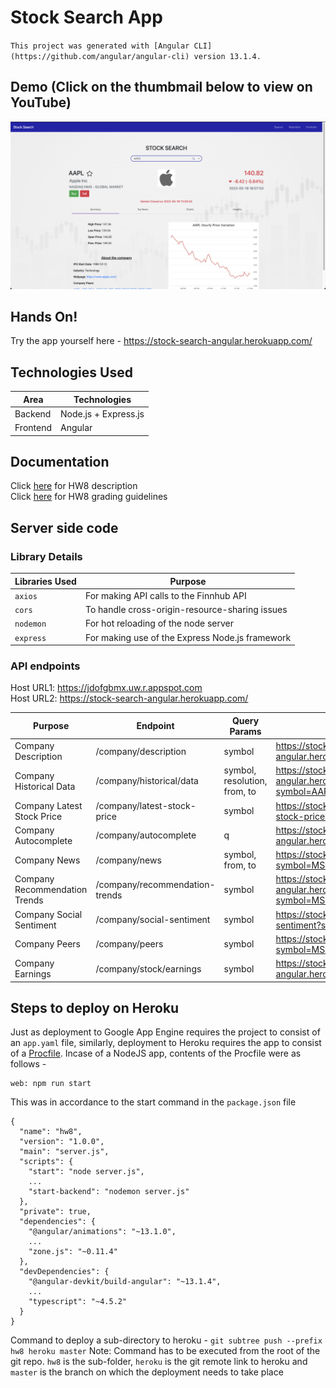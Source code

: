 # Stock Search App

`This project was generated with [Angular CLI](https://github.com/angular/angular-cli) version 13.1.4.`

## Demo (Click on the thumbmail below to view on YouTube)

<a href="https://www.youtube.com/watch?v=43Dg7sZt1lc" target="_blank">
 <img src="https://raw.githubusercontent.com/ruch0401/resources/main/csci-571/stock-search-angular-thumbnail.png" alt="Watch the video for project demo"/>
</a>

## Hands On!

Try the app yourself here - https://stock-search-angular.herokuapp.com/

## Technologies Used

| Area     | Technologies         |
|----------|----------------------|
| Backend  | Node.js + Express.js |
| Frontend | Angular              |

## Documentation

Click [here](resources/hw8-description.pdf) for HW8 description  
Click [here](resources/hw8-grading.pdf) for HW8 grading guidelines

## Server side code

### Library Details

| Libraries Used | Purpose                                         |
|----------------|-------------------------------------------------|
| `axios`        | For making API calls to the Finnhub API         |
| `cors`         | To handle cross-origin-resource-sharing issues  |
| `nodemon`      | For hot reloading of the node server            |
| `express`      | For making use of the Express Node.js framework |

### API endpoints

Host URL1: https://jdofgbmx.uw.r.appspot.com  
Host URL2: https://stock-search-angular.herokuapp.com/

| Purpose                       | Endpoint                       | Query Params                 | Example                                                                                                                   |
|-------------------------------|--------------------------------|------------------------------|---------------------------------------------------------------------------------------------------------------------------|
| Company Description           | /company/description           | symbol                       | https://stock-search-angular.herokuapp.com/company/description?symbol=AAPL                                                |
| Company Historical Data       | /company/historical/data       | symbol, resolution, from, to | https://stock-search-angular.herokuapp.com/company/historical/data?symbol=AAPL&resolution=D&from=1631022248&to=1631627048 |
| Company Latest Stock Price    | /company/latest-stock-price    | symbol                       | https://stock-search-angular.herokuapp.com/company/latest-stock-price?symbol=AAPL                                         |
| Company Autocomplete          | /company/autocomplete          | q                            | https://stock-search-angular.herokuapp.com/company/autocomplete?q=AA                                                      |
| Company News                  | /company/news                  | symbol, from, to             | https://stock-search-angular.herokuapp.com/company/news?symbol=MSFT&from=2022-03-09&to=2022-03-10                         |
| Company Recommendation Trends | /company/recommendation-trends | symbol                       | https://stock-search-angular.herokuapp.com/company/recommendation-trends?symbol=MSFT                                      |
| Company Social Sentiment      | /company/social-sentiment      | symbol                       | https://stock-search-angular.herokuapp.com/company/social-sentiment?symbol=MSFT                                           |
| Company Peers                 | /company/peers                 | symbol                       | https://stock-search-angular.herokuapp.com/company/peers?symbol=MSFT                                                      |
| Company Earnings              | /company/stock/earnings        | symbol                       | https://stock-search-angular.herokuapp.com/company/stock/earnings?symbol=MSFT                                             |

## Steps to deploy on Heroku

Just as deployment to Google App Engine requires the project to consist of an `app.yaml` file, similarly, deployment to Heroku requires the app to consist of a [Procfile](https://devcenter.heroku.com/articles/procfile). Incase of a NodeJS app, contents of the Procfile were as follows -

```
web: npm run start
```

This was in accordance to the start command in the `package.json` file

```
{
  "name": "hw8",
  "version": "1.0.0",
  "main": "server.js",
  "scripts": {
    "start": "node server.js",
    ...
    "start-backend": "nodemon server.js"
  },
  "private": true,
  "dependencies": {
    "@angular/animations": "~13.1.0",
    ...
    "zone.js": "~0.11.4"
  },
  "devDependencies": {
    "@angular-devkit/build-angular": "~13.1.4",
    ...
    "typescript": "~4.5.2"
  }
}
```

Command to deploy a sub-directory to heroku - `git subtree push --prefix hw8 heroku master`
Note: Command has to be executed from the root of the git repo. `hw8` is the sub-folder, `heroku` is the git remote link to heroku and `master` is the branch on which the deployment needs to take place
